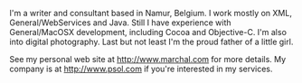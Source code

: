

I'm a writer and consultant based in Namur, Belgium. I work mostly on XML, General/WebServices and Java. Still I have experience with General/MacOSX development, including Cocoa and Objective-C. I'm also into digital photography. Last but not least I'm the proud father of a little girl.

See my personal web site at http://www.marchal.com for more details. My company is at http://www.psol.com if you're interested in my services.